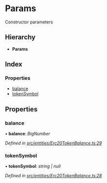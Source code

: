 # Params

Constructor parameters

## Hierarchy

* **Params**

## Index

### Properties

* [balance]()
* [tokenSymbol]()

## Properties

### balance

• **balance**: _BigNumber_

_Defined in_ [_src/entities/Erc20TokenBalance.ts:29_](https://github.com/PolymathNetwork/polymath-sdk/blob/550676f/src/entities/Erc20TokenBalance.ts#L29)

### tokenSymbol

• **tokenSymbol**: _string \| null_

_Defined in_ [_src/entities/Erc20TokenBalance.ts:28_](https://github.com/PolymathNetwork/polymath-sdk/blob/550676f/src/entities/Erc20TokenBalance.ts#L28)

